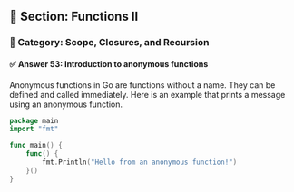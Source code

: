 ## 📘 Section: Functions II  
### 🔹 Category: Scope, Closures, and Recursion  
#### ✅ Answer 53: Introduction to anonymous functions

Anonymous functions in Go are functions without a name. They can be defined and called immediately. Here is an example that prints a message using an anonymous function.

```go
package main
import "fmt"

func main() {
    func() {
        fmt.Println("Hello from an anonymous function!")
    }()
}
```
